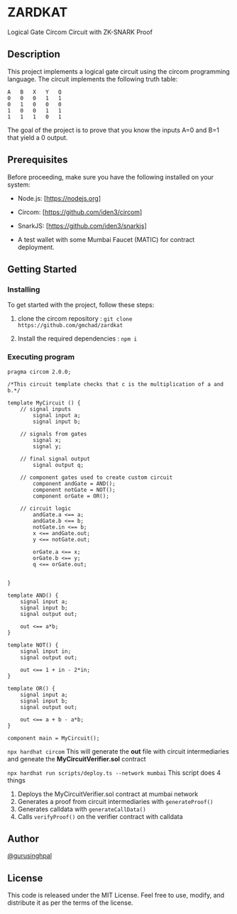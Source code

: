 # ZARDKAT

Logical Gate Circom Circuit with ZK-SNARK Proof

## Description

This project implements a logical gate circuit using the circom programming language. The circuit implements the following truth table:

```
A   B   X   Y   Q
0   0   0   1   1
0   1   0   0   0
1   0   0   1   1
1   1   1   0   1
```
The goal of the project is to prove that you know the inputs A=0 and B=1 that yield a 0 output. 

## Prerequisites

Before proceeding, make sure you have the following installed on your system:

* Node.js: [https://nodejs.org]

* Circom: [https://github.com/iden3/circom]

* SnarkJS: [https://github.com/iden3/snarkjs]

* A test wallet with some Mumbai Faucet (MATIC) for contract deployment.

## Getting Started

### Installing

To get started with the project, follow these steps:

1. clone the circom repository :
    `git clone https://github.com/gmchad/zardkat`
   
2. Install the required dependencies :
   `npm i`

### Executing program

```
pragma circom 2.0.0;

/*This circuit template checks that c is the multiplication of a and b.*/  

template MyCircuit () {  
    // signal inputs
        signal input a;
        signal input b;

    // signals from gates
        signal x;
        signal y;

    // final signal output
        signal output q;

    // component gates used to create custom circuit
        component andGate = AND();
        component notGate = NOT();
        component orGate = OR();

    // circuit logic
        andGate.a <== a;
        andGate.b <== b;
        notGate.in <== b;
        x <== andGate.out;
        y <== notGate.out;

        orGate.a <== x;
        orGate.b <== y;
        q <== orGate.out;


}

template AND() {
    signal input a;
    signal input b;
    signal output out;

    out <== a*b;
}

template NOT() {
    signal input in;
    signal output out;

    out <== 1 + in - 2*in;
}

template OR() {
    signal input a;
    signal input b;
    signal output out;

    out <== a + b - a*b;
}

component main = MyCircuit();

```

`npx hardhat circom` 
This will generate the **out** file with circuit intermediaries and geneate the **MyCircuitVerifier.sol** contract

`npx hardhat run scripts/deploy.ts --network mumbai`
This script does 4 things  
1. Deploys the MyCircuitVerifier.sol contract at mumbai network
2. Generates a proof from circuit intermediaries with `generateProof()`
3. Generates calldata with `generateCallData()`
4. Calls `verifyProof()` on the verifier contract with calldata

## Author

[@gurusinghpal](https://www.linkedin.com/in/guru-singh-pal-99a305254/)


## License

This code is released under the MIT License. Feel free to use, modify, and distribute it as per the terms of the license.
